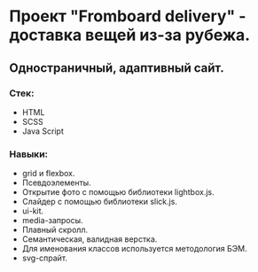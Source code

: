 # Проект "Fromboard delivery" - доставка вещей из-за рубежа. 

## Одностраничный, адаптивный сайт.

### Стек:

-   HTML
-   SCSS
-   Java Script

### Навыки:
-   grid и flexbox.
-   Псевдоэлементы.
-   Открытие фото с помощью библиотеки lightbox.js.
-   Слайдер с помощью библиотеки slick.js.
-   ui-kit.
-   media-запросы.
-   Плавный скролл.
-   Семантическая, валидная верстка.
-   Для именования классов используется методология БЭМ.
-   svg-спрайт.